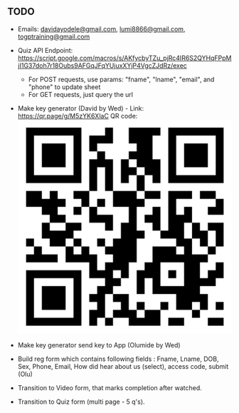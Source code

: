 ## TODO

- Emails: davidayodele@gmail.com, lumi8866@gmail.com, togptraining@gmail.com

- Quiz API Endpoint: https://script.google.com/macros/s/AKfycbyTZu_pjRc4IR6S2QYHqFPpMjI1G37doh7r18Oubs9AFGqJFqYUjuxXYjP4VgcZJdRz/exec

  - For POST requests, use params: "fname", "lname", "email", and "phone" to update sheet
  - For GET requests, just query the url  

- Make key generator (David by Wed) - Link: https://qr.page/g/M5zYK6XlaC 
  QR code: ![Access Code QR](access_code_qr.jpg)

- Make key generator send key to App (Olumide by Wed)

- Build reg form which contains following fields : Fname, Lname, DOB, Sex, Phone, Email, How did hear about us (select), access code, submit  (Olu)

- Transition to Video form, that marks completion after watched. 

- Transition to Quiz form (multi page - 5 q's). 


